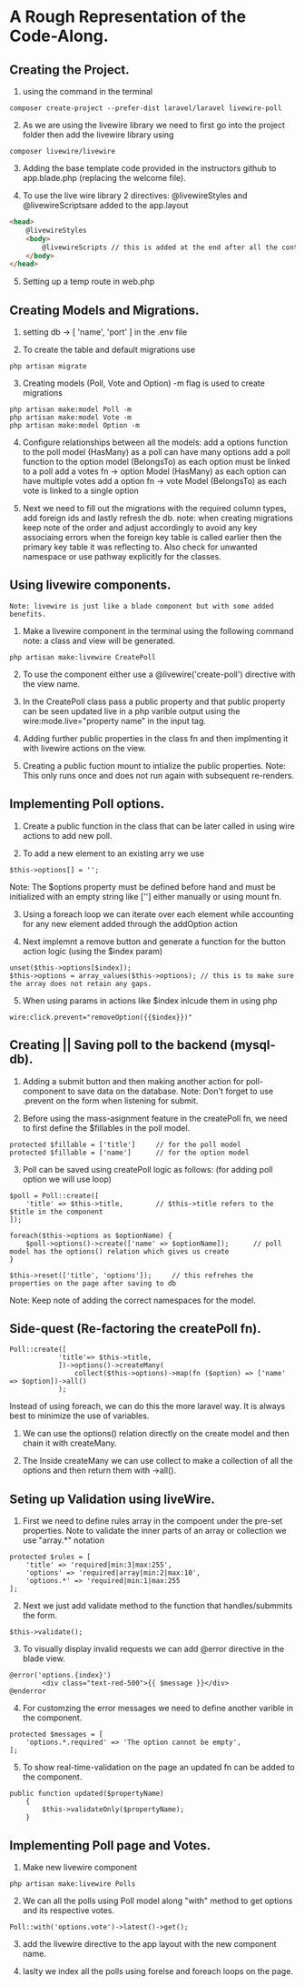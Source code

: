 # A Rough Representation of the Code-Along.

## Creating the Project.

1. using the command in the terminal

```terminal
composer create-project --prefer-dist laravel/laravel livewire-poll
```

2. As we are using the livewire library we need to first go into the project folder then add the livewire library using

```terminal
composer livewire/livewire
```

3. Adding the base template code provided in the instructors github to app.blade.php (replacing the welcome file).

4. To use the live wire library 2 directives: @livewireStyles and @livewireScriptsare added to the app.layout

```html
<head>
    @livewireStyles
    <body>
        @livewireScripts // this is added at the end after all the content
    </body>
</head>
```

5. Setting up a temp route in web.php

## Creating Models and Migrations.

1. setting db -> [ 'name', 'port' ] in the .env file

2. To create the table and default migrations use

```terminal
php artisan migrate
```

3. Creating models (Poll, Vote and Option) -m flag is used to create migrations

```
php artisan make:model Poll -m
php artisan make:model Vote -m
php artisan make:model Option -m
```

4.  Configure relationships between all the models:
    add a options function to the poll model (HasMany) as a poll can have many options
    add a poll function to the option model (BelongsTo) as each option must be linked to a poll
    add a votes fn -> option Model (HasMany) as each option can have multiple votes
    add a option fn -> vote Model (BelongsTo) as each vote is linked to a single option

5.  Next we need to fill out the migrations with the required column types, add foreign ids and lastly refresh the db.
    note: when creating migrations keep note of the order and adjust accordingly to avoid any key associaing errors when the foreign key table is called earlier then the primary key table it was reflecting to. Also check for unwanted namespace or use pathway explicitly for the classes.

## Using livewire components.

    Note: livewire is just like a blade component but with some added benefits.

1. Make a livewire component in the terminal using the following command
   note: a class and view will be generated.

```
php artisan make:livewire CreatePoll
```

2. To use the component either use a @livewire('create-poll') directive with the view name.

3. In the CreatePoll class pass a public property and that public property can be seen updated live in a php varible output using
   the wire:mode.live="property name" in the input tag.

4. Adding further public properties in the class fn and then implmenting it with livewire actions on the view.

5. Creating a public fuction mount to intialize the public properties.
   Note: This only runs once and does not run again with subsequent re-renders.

## Implementing Poll options.

1. Create a public function in the class that can be later called in using wire actions to add new poll.

2. To add a new element to an existing arry we use

```
$this->options[] = '';
```

Note: The $options property must be defined before hand and must be initialized with an empty string like [''] either manually or using mount fn.

3. Using a foreach loop we can iterate over each element while accounting for any new element added through the addOption action

4. Next implemnt a remove button and generate a function for the button action logic (using the $index param)

```
unset($this->options[$index]);
$this->options = array_values($this->options); // this is to make sure the array does not retain any gaps.
```

5. When using params in actions like $index inlcude them in using php

```
wire:click.prevent="removeOption({{$index}})"
```

## Creating || Saving poll to the backend (mysql-db).

1. Adding a submit button and then making another action for poll-component to save data on the database.
   Note: Don't forget to use .prevent on the form when listening for submit.

2. Before using the mass-asignment feature in the createPoll fn, we need to first define the $fillables in the poll model.

```
protected $fillable = ['title']     // for the poll model
protected $fillable = ['name']      // for the option model
```

3. Poll can be saved using createPoll logic as follows: (for adding poll option we will use loop)

```
$poll = Poll::create([
    'title' => $this->title,        // $this->title refers to the $title in the component
]);

foreach($this->options as $optionName) {
    $poll->options()->create(['name' => $optionName]);      // poll model has the options() relation which gives us create
}

$this->reset(['title', 'options']);     // this refrehes the properties on the page after saving to db
```

Note: Keep note of adding the correct namespaces for the model.

## Side-quest (Re-factoring the createPoll fn).

```
Poll::create([
            'title'=> $this->title,
            ])->options()->createMany(
                collect($this->options)->map(fn ($option) => ['name' => $option])->all()
            );
```

Instead of using foreach, we can do this the more laravel way. It is always best to minimize the use of variables.

1. We can use the options() relation directly on the create model and then chain it with createMany.

2. The Inside createMany we can use collect to make a collection of all the options and then return them with ->all().

## Seting up Validation using liveWire.

1. First we need to define rules array in the compoent under the pre-set properties. Note to validate the inner parts of an array or collection we use "array.\*" notation

```
protected $rules = [
    'title' => 'required|min:3|max:255',
    'options' => 'required|array|min:2|max:10',
    'options.*' => 'required|min:1|max:255
];
```

2. Next we just add validate method to the function that handles/submmits the form.

```
$this->validate();
```

3. To visually display invalid requests we can add @error directive in the blade view.

```
@error('options.{index}')
        <div class="text-red-500">{{ $message }}</div>
@enderror
```

4. For customzing the error messages we need to define another varible in the component.

```
protected $messages = [
    'options.*.required' => 'The option cannot be empty',
];
```

5. To show real-time-validation on the page an updated fn can be added to the component.

```
public function updated($propertyName)
    {
        $this->validateOnly($propertyName);
    }
```

## Implementing Poll page and Votes.

1. Make new livewire component

```
php artisan make:livewire Polls
```

2. We can all the polls using Poll model along "with" method to get options and its respective votes.

```
Poll::with('options.vote')->latest()->get();
```

3. add the livewire directive to the app layout with the new component name.

4. laslty we index all the polls using forelse and foreach loops on the page.
